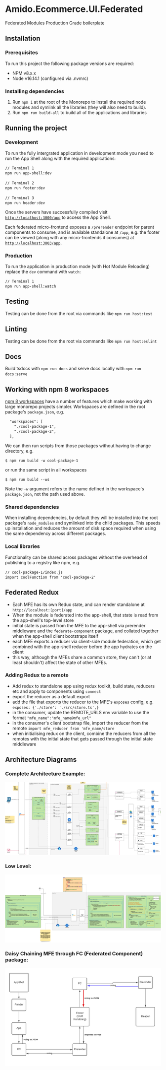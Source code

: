 # Amido.Ecommerce.UI.Federated

Federated Modules Production Grade boilerplate

## Installation

### Prerequisites

To run this project the following package versions are required:

- NPM v8.x.x
- Node v16.14.1 (configured via .nvmrc)

### Installing dependencies

1. Run `npm i` at the root of the Monorepo to install the required node modules and symlink all the libraries (they will also need to build).
2. Run `npm run build-all` to build all of the applications and libraries

## Running the project

### Development

To run the fully intergrated application in development mode you need to run the App Shell along with the required
applications:

```
// Terminal 1
npm run app-shell:dev

// Terminal 2
npm run footer:dev

// Terminal 3
npm run header:dev
```

Once the servers have successfully compiled visit [`http://localhost:3000/app`](http://localhost:3000/app) to access the
App Shell.

Each federated micro-frontend exposes a `/prerender` endpoint for parent components to consume, and is available
standalone at `/app`, e.g. the footer can be viewed (along with any micro-frontends it consumes) at
[`http://localhost:3003/app`](http://localhost:3003/app).

### Production

To run the application in production mode (with Hot Module Reloading) replace the `dev` command with `watch`:

```
// Terminal 1
npm run app-shell:watch
```

## Testing

Testing can be done from the root via commands like `npm run host:test`

## Linting

Testing can be done from the root via commands like `npm run host:eslint`

## Docs

Build tsdocs with `npm run docs` and serve docs locally with `npm run docs:serve`

## Working with npm 8 workspaces

[npm 8 workspaces](https://docs.npmjs.com/cli/v8/using-npm/workspaces) have a number of features which make working with
large monorepo projects simpler. Workspaces are defined in the root package's `package.json`, e.g.

```
  "workspaces": [
    "./cool-package-1",
    "./cool-package-2",
  ],
```

We can then run scripts from those packages without having to change directory, e.g.

```
$ npm run build -w cool-package-1
```

or run the same script in all workspaces

```
$ npm run build --ws
```

Note the `-w` argument refers to the name defined in the workspace's `package.json`, not the path used above.

### Shared dependencies

When installing dependencies, by default they will be installed into the root package's `node_modules` and symlinked
into the child packages. This speeds up installation and reduces the amount of disk space required when using the same
dependency across different packages.

### Local libraries

Functionality can be shared across packages without the overhead of publishing to a registry like npm, e.g.

```
// cool-package-1/index.js
import coolFunction from 'cool-package-2'
```

## Federated Redux

- Each MFE has its own Redux state, and can render standalone at `http://localhost:[port]/app`
- When the module is federated into the app-shell, that state is read from the app-shell's top-level store
- initial state is passed from the MFE to the app-shell via prerender middleware and the `federate-component` package,
  and collated together when the app-shell client bootstraps itself
- each MFE exports a reducer via client-side module federation, which get combined with the app-shell reducer before the
  app hydrates on the client
- this way, although the MFEs share a common store, they can't (or at least shouldn't) affect the state of other MFEs.

### Adding Redux to a remote

- Add redux to standalone app using redux toolkit, build state, reducers etc and apply to components using `connect`
- export the reducer as a default export
- add the file that exports the reducer to the MFE's `exposes` config, e.g. `exposes: {'./store': './src/store.ts',}`
- in the consumer, update the REMOTE_URLS env variable to use the format `"mfe_name":"mfe_name@mfe_url"`
- in the consumer's client bootstrap file, import the reducer from the remote `import mfe_reducer from 'mfe_name/store`
- when initialising redux on the client, combine the reducers from all the remotes with the initial state that gets
  passed through the initial state middleware

## Architecture Diagrams

### Complete Architecture Example:
![Complete Architecture Example](/readme/images/architecture.png)

### Low Level:
![Low Level](/readme/images/lowlevel.png)

### Daisy Chaining MFE through FC (Federated Component) package:
![Daisy Chaining MFE through FC (Federated Component) package](/readme/images/daisychain.png)

